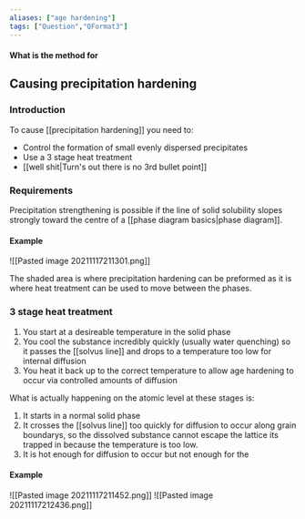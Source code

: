 ```yaml
---
aliases: ["age hardening"]
tags: ["Question","QFormat3"]
---
```


#### What is the method for
## Causing precipitation hardening
### Introduction

To cause [[precipitation hardening]] you need to:
- Control the formation of small evenly dispersed precipitates
- Use a 3 stage heat treatment
- [[well shit|Turn's out there is no 3rd bullet point]]

### Requirements
Precipitation strengthening is possible if the line of solid solubility slopes strongly toward the centre of a [[phase diagram basics|phase diagram]]. 

#### Example
![[Pasted image 20211117211301.png]]

The shaded area is where precipitation hardening can be preformed as it is where heat treatment can be used to move between the phases.

### 3 stage heat treatment
1) You start at a desireable temperature in the solid phase
2) You cool the substance incredibly quickly (usually water quenching) so it passes the [[solvus line]] and drops to a temperature too low for internal diffusion
3) You heat it back up to the correct temperature to allow age hardening to occur via controlled amounts of diffusion

What is actually happening on the atomic level at these stages is:
1) It starts in a normal solid phase
2) It crosses the [[solvus line]] too quickly for diffusion to occur along grain boundarys, so the dissolved substance cannot escape the lattice its trapped in because the temperature is too low.
3) It is hot enough for diffusion to occur but not enough for the 

#### Example
![[Pasted image 20211117211452.png]]
![[Pasted image 20211117212436.png]]

